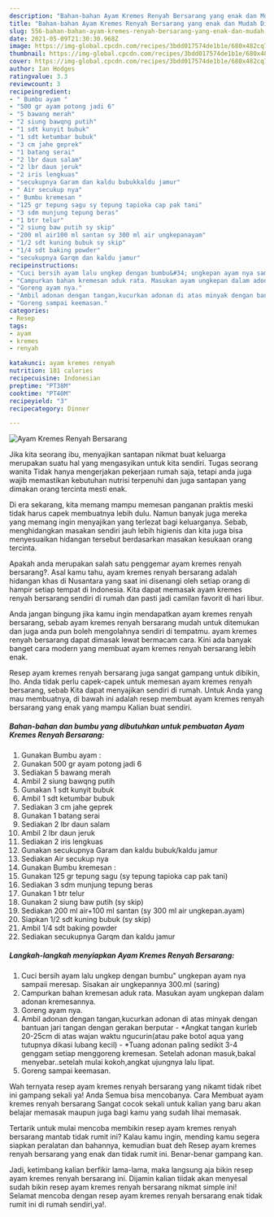 ```yaml
---
description: "Bahan-bahan Ayam Kremes Renyah Bersarang yang enak dan Mudah Dibuat"
title: "Bahan-bahan Ayam Kremes Renyah Bersarang yang enak dan Mudah Dibuat"
slug: 556-bahan-bahan-ayam-kremes-renyah-bersarang-yang-enak-dan-mudah-dibuat
date: 2021-05-09T21:30:30.968Z
image: https://img-global.cpcdn.com/recipes/3bdd017574de1b1e/680x482cq70/ayam-kremes-renyah-bersarang-foto-resep-utama.jpg
thumbnail: https://img-global.cpcdn.com/recipes/3bdd017574de1b1e/680x482cq70/ayam-kremes-renyah-bersarang-foto-resep-utama.jpg
cover: https://img-global.cpcdn.com/recipes/3bdd017574de1b1e/680x482cq70/ayam-kremes-renyah-bersarang-foto-resep-utama.jpg
author: Ian Hodges
ratingvalue: 3.3
reviewcount: 3
recipeingredient:
- " Bumbu ayam "
- "500 gr ayam potong jadi 6"
- "5 bawang merah"
- "2 siung bawqng putih"
- "1 sdt kunyit bubuk"
- "1 sdt ketumbar bubuk"
- "3 cm jahe geprek"
- "1 batang serai"
- "2 lbr daun salam"
- "2 lbr daun jeruk"
- "2 iris lengkuas"
- "secukupnya Garam dan kaldu bubukkaldu jamur"
- " Air secukup nya"
- " Bumbu kremesan "
- "125 gr tepung sagu sy tepung tapioka cap pak tani"
- "3 sdm munjung tepung beras"
- "1 btr telur"
- "2 siung baw putih sy skip"
- "200 ml air100 ml santan sy 300 ml air ungkepanayam"
- "1/2 sdt kuning bubuk sy skip"
- "1/4 sdt baking powder"
- "secukupnya Garqm dan kaldu jamur"
recipeinstructions:
- "Cuci bersih ayam lalu ungkep dengan bumbu&#34; ungkepan ayam nya sampaii meresap. Sisakan air ungkepannya 300.ml (saring)"
- "Campurkan bahan kremesan aduk rata. Masukan ayam ungkepan dalam adonan kremesannya."
- "Goreng ayam nya."
- "Ambil adonan dengan tangan,kucurkan adonan di atas minyak dengan bantuan jari tangan dengan gerakan berputar *Angkat tangan kurleb 20-25cm di atas wajan waktu ngucurin(atau pake botol aqua yang tutupnya dikasi lubang kecil) *Tuang adonan paling sedikit 3-4 genggam setiap menggoreng kremesan. Setelah adonan masuk,bakal menyebar..setelah mulai kokoh,angkat ujungnya lalu lipat."
- "Goreng sampai keemasan."
categories:
- Resep
tags:
- ayam
- kremes
- renyah

katakunci: ayam kremes renyah 
nutrition: 181 calories
recipecuisine: Indonesian
preptime: "PT38M"
cooktime: "PT40M"
recipeyield: "3"
recipecategory: Dinner

---
```



![Ayam Kremes Renyah Bersarang](https://img-global.cpcdn.com/recipes/3bdd017574de1b1e/680x482cq70/ayam-kremes-renyah-bersarang-foto-resep-utama.jpg)

Jika kita seorang ibu, menyajikan santapan nikmat buat keluarga merupakan suatu hal yang mengasyikan untuk kita sendiri. Tugas seorang  wanita Tidak hanya mengerjakan pekerjaan rumah saja, tetapi anda juga wajib memastikan kebutuhan nutrisi terpenuhi dan juga santapan yang dimakan orang tercinta mesti enak.

Di era  sekarang, kita memang mampu memesan panganan praktis meski tidak harus capek membuatnya lebih dulu. Namun banyak juga mereka yang memang ingin menyajikan yang terlezat bagi keluarganya. Sebab, menghidangkan masakan sendiri jauh lebih higienis dan kita juga bisa menyesuaikan hidangan tersebut berdasarkan masakan kesukaan orang tercinta. 



Apakah anda merupakan salah satu penggemar ayam kremes renyah bersarang?. Asal kamu tahu, ayam kremes renyah bersarang adalah hidangan khas di Nusantara yang saat ini disenangi oleh setiap orang di hampir setiap tempat di Indonesia. Kita dapat memasak ayam kremes renyah bersarang sendiri di rumah dan pasti jadi camilan favorit di hari libur.

Anda jangan bingung jika kamu ingin mendapatkan ayam kremes renyah bersarang, sebab ayam kremes renyah bersarang mudah untuk ditemukan dan juga anda pun boleh mengolahnya sendiri di tempatmu. ayam kremes renyah bersarang dapat dimasak lewat bermacam cara. Kini ada banyak banget cara modern yang membuat ayam kremes renyah bersarang lebih enak.

Resep ayam kremes renyah bersarang juga sangat gampang untuk dibikin, lho. Anda tidak perlu capek-capek untuk memesan ayam kremes renyah bersarang, sebab Kita dapat menyajikan sendiri di rumah. Untuk Anda yang mau membuatnya, di bawah ini adalah resep membuat ayam kremes renyah bersarang yang enak yang mampu Kalian buat sendiri.

<!--inarticleads1-->

##### Bahan-bahan dan bumbu yang dibutuhkan untuk pembuatan Ayam Kremes Renyah Bersarang:

1. Gunakan  Bumbu ayam :
1. Gunakan 500 gr ayam potong jadi 6
1. Sediakan 5 bawang merah
1. Ambil 2 siung bawqng putih
1. Gunakan 1 sdt kunyit bubuk
1. Ambil 1 sdt ketumbar bubuk
1. Sediakan 3 cm jahe geprek
1. Gunakan 1 batang serai
1. Sediakan 2 lbr daun salam
1. Ambil 2 lbr daun jeruk
1. Sediakan 2 iris lengkuas
1. Gunakan secukupnya Garam dan kaldu bubuk/kaldu jamur
1. Sediakan  Air secukup nya
1. Gunakan  Bumbu kremesan :
1. Gunakan 125 gr tepung sagu (sy tepung tapioka cap pak tani)
1. Sediakan 3 sdm munjung tepung beras
1. Gunakan 1 btr telur
1. Gunakan 2 siung baw putih (sy skip)
1. Sediakan 200 ml air+100 ml santan (sy 300 ml air ungkepan.ayam)
1. Siapkan 1/2 sdt kuning bubuk (sy skip)
1. Ambil 1/4 sdt baking powder
1. Sediakan secukupnya Garqm dan kaldu jamur




<!--inarticleads2-->

##### Langkah-langkah menyiapkan Ayam Kremes Renyah Bersarang:

1. Cuci bersih ayam lalu ungkep dengan bumbu&#34; ungkepan ayam nya sampaii meresap. Sisakan air ungkepannya 300.ml (saring)
1. Campurkan bahan kremesan aduk rata. Masukan ayam ungkepan dalam adonan kremesannya.
1. Goreng ayam nya.
1. Ambil adonan dengan tangan,kucurkan adonan di atas minyak dengan bantuan jari tangan dengan gerakan berputar - *Angkat tangan kurleb 20-25cm di atas wajan waktu ngucurin(atau pake botol aqua yang tutupnya dikasi lubang kecil) - *Tuang adonan paling sedikit 3-4 genggam setiap menggoreng kremesan. Setelah adonan masuk,bakal menyebar..setelah mulai kokoh,angkat ujungnya lalu lipat.
1. Goreng sampai keemasan.




Wah ternyata resep ayam kremes renyah bersarang yang nikamt tidak ribet ini gampang sekali ya! Anda Semua bisa mencobanya. Cara Membuat ayam kremes renyah bersarang Sangat cocok sekali untuk kalian yang baru akan belajar memasak maupun juga bagi kamu yang sudah lihai memasak.

Tertarik untuk mulai mencoba membikin resep ayam kremes renyah bersarang mantab tidak rumit ini? Kalau kamu ingin, mending kamu segera siapkan peralatan dan bahannya, kemudian buat deh Resep ayam kremes renyah bersarang yang enak dan tidak rumit ini. Benar-benar gampang kan. 

Jadi, ketimbang kalian berfikir lama-lama, maka langsung aja bikin resep ayam kremes renyah bersarang ini. Dijamin kalian tiidak akan menyesal sudah bikin resep ayam kremes renyah bersarang nikmat simple ini! Selamat mencoba dengan resep ayam kremes renyah bersarang enak tidak rumit ini di rumah sendiri,ya!.

